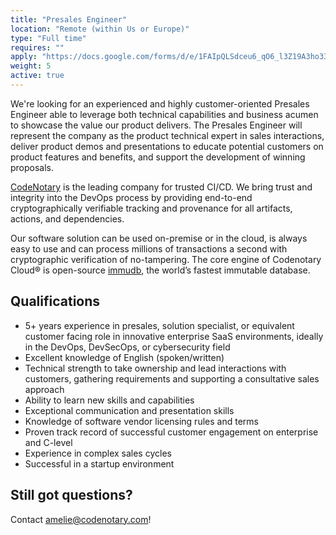 ```yaml
---
title: "Presales Engineer"
location: "Remote (within Us or Europe)" 
type: "Full time" 
requires: "" 
apply: "https://docs.google.com/forms/d/e/1FAIpQLSdceu6_qO6_l3Z19A3ho33OCZ0wjMIkIrTylXsTjQUFEwb9tQ/viewform?usp=sf_link"
weight: 5
active: true
---
```


We're looking for an experienced and highly customer-oriented Presales Engineer able to leverage both technical capabilities and business acumen to showcase the value our product delivers. The Presales Engineer will represent the company as the product technical expert in sales interactions, deliver product demos and presentations to educate potential customers on product features and benefits, and support the development of winning proposals.

[CodeNotary](https://codenotary.com/) is the leading company for trusted CI/CD. We bring trust and integrity into the DevOps process by providing end-to-end cryptographically verifiable tracking and provenance for all artifacts, actions, and dependencies.

Our software solution can be used on-premise or in the cloud, is always easy to use and can process millions of transactions a second with cryptographic verification of no-tampering. The core engine of Codenotary Cloud® is open-source [immudb](https://codenotary.com/technologies/immudb/), the world’s fastest immutable database.

## Qualifications

- 5+ years experience in presales, solution specialist, or equivalent customer facing role in innovative enterprise SaaS environments, ideally in the DevOps, DevSecOps, or cybersecurity field
- Excellent knowledge of English (spoken/written)
- Technical strength to take ownership and lead interactions with customers, gathering requirements and supporting a consultative sales approach
- Ability to learn new skills and capabilities
- Exceptional communication and presentation skills
- Knowledge of software vendor licensing rules and terms
- Proven track record of successful customer engagement on enterprise and C-level
- Experience in complex sales cycles
- Successful in a startup environment


## Still got questions?

Contact [amelie@codenotary.com](mailto:amelie@codenotary.com?subject=[Hiring][Presales-Engineer])!